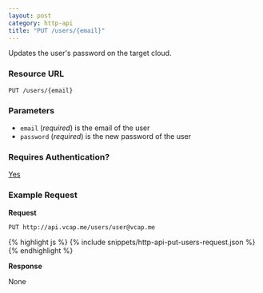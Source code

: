 ```yaml
---
layout: post
category: http-api
title: "PUT /users/{email}"
---
```


Updates the user's password on the target cloud.

### Resource URL

`PUT /users/{email}`

### Parameters

* `email` (*required*) is the email of the user
* `password` (*required*) is the new password of the user

### Requires Authentication?

[Yes](/http-api/authentication)

### Example Request

**Request**

`PUT http://api.vcap.me/users/user@vcap.me`

<div class="js example">
{% highlight js %}
{% include snippets/http-api-put-users-request.json %}
{% endhighlight %}
</div>

**Response**

None
